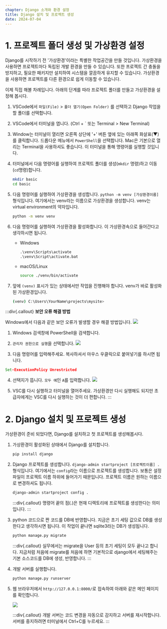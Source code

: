 ```yaml
---
chapter: Django 소개와 환경 설정
title: Django 설치 및 프로젝트 생성
date: 2024-07-04
---
```

# 1. 프로젝트 폴더 생성 및 가상환경 설정

Django를 시작하기 전 '가상환경'이라는 특별한 작업공간을 만들 것입니다. 가상환경을 사용하면 프로젝트마다 독립된 개발 환경을 만들 수 있습니다. 또한 프로젝트 간 충돌을 방지하고, 필요한 패키지만 설치하여 시스템을 깔끔하게 유지할 수 있습니다. 가상환경을 사용하면 프로젝트를 다른 환경으로 쉽게 이동할 수 있습니다.

이제 직접 해볼 차례입니다. 아래의 단계를 따라 프로젝트 폴더를 만들고 가상환경을 설정해 봅시다.

1. VSCode에서 `파일(File)` > `폴더 열기(Open Folder)` 를 선택하고 Django 작업을 할 폴더를 선택합니다. 
2. VSCode에서 터미널을 엽니다. (Ctrl + ` 또는 Terminal > New Terminal)
3. Window는 터미널이 열리면 오른쪽 상단에 '+' 버튼 옆에 있는 아래쪽 화살표(▼)를 클릭합니다. 드롭다운 메뉴에서 `PowerShell`을 선택합니다. Mac은 기본으로 열리는 Terminal을 사용하셔도 좋습니다. 이 터미널을 통해 명령어를 실행할 것입니다.
4. 터미널에서 다음 명령어를 실행하여 프로젝트 폴더를 생성(`mkdir` 명령)하고 이동(`cd`명령)합니다.

    ```bash
    mkdir basic
    cd basic
    ```

5. 다음 명령어를 실행하여 가상환경을 생성합니다. `python -m venv [가상환경이름]` 형식입니다. 여기에서는 venv라는 이름으로 가상환경을 생성합니다. venv는 virtual environment의 약자입니다.

    ```bash
    python -m venv venv
    ```

6. 다음 명령어를 실행하여 가상환경을 활성화합니다. 이 가상환경속으로 들어간다고 생각하시면 됩니다.
    - Windows
        ```cmd
        .\venv\Scripts\activate
        .\venv\Script\activate.bat
        ```

    - macOS/Linux
        ```bash
        source ./venv/bin/activate
        ```

7. 앞에 `(venv)` 표시가 있는 상태에서만 작업을 진행해야 합니다. venv가 바로 활성화된 가상환경입니다.
    ```bash
    (venv) C:\Users\YourName\projects\mysite>
    ```

:::div{.callout}
**보안 오류 해결 방법**

Windows에서 다음과 같은 보안 오류가 발생할 경우 해결 방법입니다.
![](/images/basecamp-django/chapter01/03-1.png)

1. Windows 검색창에 PowerShell을 검색합니다.
2. `관리자 권한으로 실행`을 선택합니다.
![](/images/basecamp-django/chapter01/03-2.png)

3. 다음 명령어를 입력해주세요. 복사하셔서 마우스 우클릭으로 붙여넣기를 하시면 됩니다.
```cmd
Set-ExecutionPolicy Unrestricted
```
4. 선택지가 뜹니다. `모두 예`인 `A`를 입력합니다.
![](/images/basecamp-django/chapter01/03-3.png)

5. VSC를 다시 실행하고 터미널을 열어주세요. 가상환경만 다시 실행해도 되지만 초급자에게는 VSC를 다시 실행하는 것이 더 편합니다.
:::

# 2. Django 설치 및 프로젝트 생성

가상환경이 준비 되었다면, Django를 설치하고 첫 프로젝트를 생성해봅시다.

1. 가상환경이 활성화된 상태에서 Django를 설치합니다.

    ```bash
    pip install django
    ```

2. Django 프로젝트를 생성합니다. `django-admin startproject [프로젝트이름] .` 형식입니다. 여기에서는 `config`라는 이름으로 프로젝트를 생성합니다. 보통은 설정 파일이 프로젝트 이름 하위에 들어가기 때문입니다. 프로젝트 이름은 원하는 이름으로 변경하셔도 됩니다.

    ```bash
    django-admin startproject config .
    ```

    :::div{.callout}
    명령어 끝의 점(.)은 현재 디렉토리에 프로젝트를 생성한다는 의미입니다.
    :::

3. python 코드으로 짠 코드를 DB에 반영합니다. 지금은 초기 세팅 값으로 DB를 생성한다고 생각하시면 됩니다. 이 작업이 끝나면 sqlite3라는 DB가 생성됩니다.

    ```bash
    python manage.py migrate
    ```

    :::div{.callout}
    실무에서는 migrate을 User 등의 초기 세팅이 모두 끝나고 합니다. 지금처럼 처음에 migrate를 처음에 하면 기본적으로 django에서 세팅해주는 기본 소스코드를 DB에 생성, 반영합니다.
    :::

4. 개발 서버를 실행합니다.

    ```bash
    python manage.py runserver
    ```

5. 웹 브라우저에서 `http://127.0.0.1:8000/`로 접속하여 아래와 같은 메인 페이지를 확인합니다.

    ![](/images/basecamp-django/chapter01/03-4.png)

    :::div{.callout}
    개발 서버는 코드 변경을 자동으로 감지하고 서버를 재시작합니다. 서버를 중지하려면 터미널에서 Ctrl+C를 누르세요.
    :::